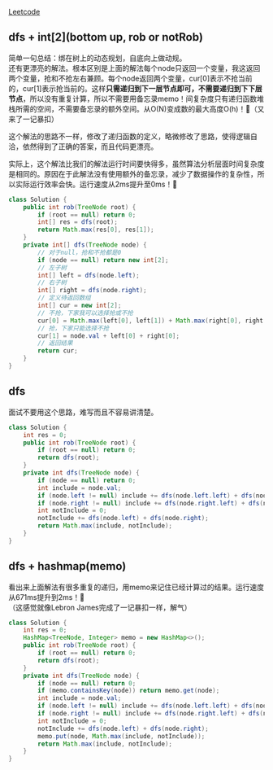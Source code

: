 [Leetcode](https://leetcode.com/problems/house-robber-iii/)

## dfs + int[2](bottom up, rob or notRob)
简单一句总结：绑在树上的动态规划，自底向上做动规。\
还有更漂亮的解法。根本区别是上面的解法每个node只返回一个变量，我这返回两个变量，抢和不抢左右兼顾。每个node返回两个变量，cur[0]表示不抢当前的，cur[1]表示抢当前的。这样**只需递归到下一层节点即可，不需要递归到下下层节点**，所以没有重复计算，所以不需要用备忘录memo！间复杂度只有递归函数堆栈所需的空间，不需要备忘录的额外空间。从O(N)变成数的最大高度O(h)！:triumph:（又来了一记暴扣）

这个解法的思路不一样，修改了递归函数的定义，略微修改了思路，使得逻辑自洽，依然得到了正确的答案，而且代码更漂亮。

实际上，这个解法比我们的解法运行时间要快得多，虽然算法分析层面时间复杂度是相同的。原因在于此解法没有使用额外的备忘录，减少了数据操作的复杂性，所以实际运行效率会快。运行速度从2ms提升至0ms！:triumph:

```java
class Solution {
    public int rob(TreeNode root) {
        if (root == null) return 0;
        int[] res = dfs(root);
        return Math.max(res[0], res[1]);
    }
    private int[] dfs(TreeNode node) {
        // 对于null，抢和不抢都是0
        if (node == null) return new int[2];
        // 左子树
        int[] left = dfs(node.left);
        // 右子树
        int[] right = dfs(node.right);
        // 定义待返回数组
        int[] cur = new int[2];
        // 不抢，下家我可以选择抢或不抢
        cur[0] = Math.max(left[0], left[1]) + Math.max(right[0], right[1]);
        // 抢，下家只能选择不抢
        cur[1] = node.val + left[0] + right[0];
        // 返回结果
        return cur;
    }
}
```

## dfs
面试不要用这个思路，难写而且不容易讲清楚。
```java
class Solution {
    int res = 0;
    public int rob(TreeNode root) {
        if (root == null) return 0;
        return dfs(root);
    }
    private int dfs(TreeNode node) {
        if (node == null) return 0;
        int include = node.val;
        if (node.left != null) include += dfs(node.left.left) + dfs(node.left.right);
        if (node.right != null) include += dfs(node.right.left) + dfs(node.right.right);
        int notInclude = 0;
        notInclude += dfs(node.left) + dfs(node.right);
        return Math.max(include, notInclude);
    }
}
```
## dfs + hashmap(memo)
看出来上面解法有很多重复的递归，用memo来记住已经计算过的结果。运行速度从671ms提升到2ms！:triumph:（这感觉就像Lebron James完成了一记暴扣一样，解气）
```java
class Solution {
    int res = 0;
    HashMap<TreeNode, Integer> memo = new HashMap<>();
    public int rob(TreeNode root) {
        if (root == null) return 0;
        return dfs(root);
    }
    private int dfs(TreeNode node) {
        if (node == null) return 0;
        if (memo.containsKey(node)) return memo.get(node);
        int include = node.val;
        if (node.left != null) include += dfs(node.left.left) + dfs(node.left.right);
        if (node.right != null) include += dfs(node.right.left) + dfs(node.right.right);
        int notInclude = 0;
        notInclude += dfs(node.left) + dfs(node.right);
        memo.put(node, Math.max(include, notInclude));
        return Math.max(include, notInclude);
    }
}
```
